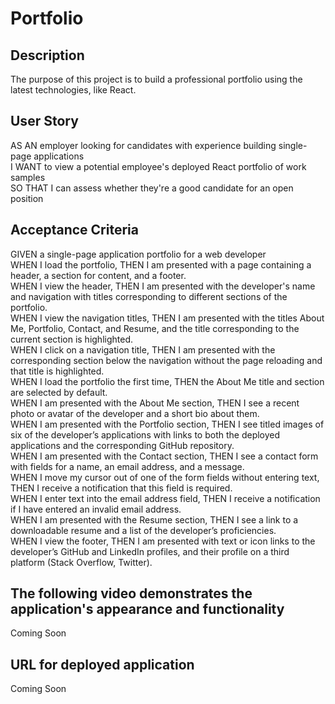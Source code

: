 # Portfolio

## Description
The purpose of this project is to build a professional portfolio using the latest technologies, like React.

## User Story
AS AN employer looking for candidates with experience building single-page applications  
I WANT to view a potential employee's deployed React portfolio of work samples  
SO THAT I can assess whether they're a good candidate for an open position  

## Acceptance Criteria
GIVEN a single-page application portfolio for a web developer  
WHEN I load the portfolio, THEN I am presented with a page containing a header, a section for content, and a footer.  
WHEN I view the header, THEN I am presented with the developer's name and navigation with titles corresponding to different sections of the portfolio.  
WHEN I view the navigation titles, THEN I am presented with the titles About Me, Portfolio, Contact, and Resume, and the title corresponding to the current section is highlighted.  
WHEN I click on a navigation title, THEN I am presented with the corresponding section below the navigation without the page reloading and that title is highlighted.  
WHEN I load the portfolio the first time, THEN the About Me title and section are selected by default.  
WHEN I am presented with the About Me section, THEN I see a recent photo or avatar of the developer and a short bio about them.  
WHEN I am presented with the Portfolio section, THEN I see titled images of six of the developer’s applications with links to both the deployed applications and the corresponding GitHub repository.  
WHEN I am presented with the Contact section, THEN I see a contact form with fields for a name, an email address, and a message.  
WHEN I move my cursor out of one of the form fields without entering text, THEN I receive a notification that this field is required.  
WHEN I enter text into the email address field, THEN I receive a notification if I have entered an invalid email address.  
WHEN I am presented with the Resume section, THEN I see a link to a downloadable resume and a list of the developer’s proficiencies.  
WHEN I view the footer, THEN I am presented with text or icon links to the developer’s GitHub and LinkedIn profiles, and their profile on a third platform (Stack Overflow, Twitter).

## The following video demonstrates the application's appearance and functionality
Coming Soon

## URL for deployed application
Coming Soon